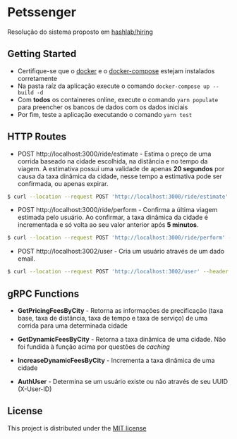 # Petssenger

Resolução do sistema proposto em [hashlab/hiring](https://github.com/hashlab/hiring/blob/5ae82743d1afd7f741d59ee63ffa8149ffa12660/challenges/pt-br/backend-finance-challenge.md)

## Getting Started

- Certifique-se que o [docker](https://docs.docker.com/install/) e o [docker-compose](https://docs.docker.com/compose/install/) estejam instalados corretamente
- Na pasta raíz da aplicação execute o comando `docker-compose up --build -d`
- Com **todos** os containeres online, execute o comando `yarn populate` para preencher os bancos de dados com os dados iniciais
- Por fim, teste a aplicação executando o comando `yarn test`

## HTTP Routes

- POST http://localhost:3000/ride/estimate - Estima o preço de uma corrida baseado na cidade escolhida, na distância e no tempo da viagem. A estimativa possui uma validade de apenas **20 segundos** por causa da taxa dinâmica da cidade, nesse tempo a estimativa pode ser confirmada, ou apenas expirar.

```sh
$ curl --location --request POST 'http://localhost:3000/ride/estimate' --header 'Content-Type: application/json' --header 'X-User-ID: 08842beb-a4fc-4cb2-9f87-d80f1a2d5045' --data-raw '{ "city": "RIO_DE_JANEIRO", "distance": 7.23, "time": 19.6 }'
```

- POST http://localhost:3000/ride/perform - Confirma a última viagem estimada pelo usuário. Ao confirmar, a taxa dinâmica da cidade é incrementada e só volta ao seu valor anterior após **5 minutos**.

```sh
$ curl --location --request POST 'http://localhost:3000/ride/perform' --header 'X-User-ID: 08842beb-a4fc-4cb2-9f87-d80f1a2d5045'
```

- POST http://localhost:3002/user - Cria um usuário através de um dado email.

```sh
$ curl --location --request POST 'http://localhost:3002/user' --header 'Content-Type: application/json' --data-raw '{ "email": "next@petssenger.com" }'
```

## gRPC Functions

- **GetPricingFeesByCity** - Retorna as informações de precificação (taxa base, taxa de distância, taxa de tempo e taxa de serviço) de uma corrida para uma determinada cidade

- **GetDynamicFeesByCity** - Retorna a taxa dinâmica de uma cidade. Não foi fundida à função acima por questões de _caching_

- **IncreaseDynamicFeesByCity** - Incrementa a taxa dinâmica de uma cidade

- **AuthUser** - Determina se um usuário existe ou não através de seu UUID (X-User-ID)

## License

This project is distributed under the [MIT license](LICENSE)
